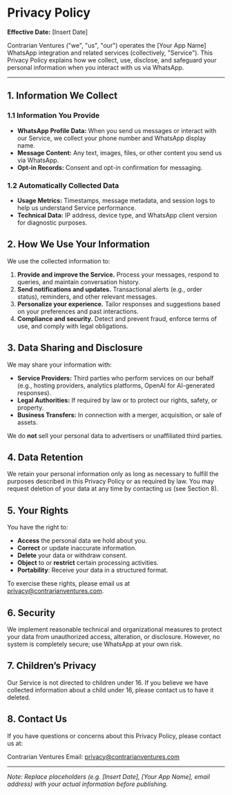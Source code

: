 # Privacy Policy

**Effective Date:** [Insert Date]

Contrarian Ventures ("we", "us", "our") operates the [Your App Name] WhatsApp integration and related services (collectively, "Service"). This Privacy Policy explains how we collect, use, disclose, and safeguard your personal information when you interact with us via WhatsApp.

---

## 1. Information We Collect

### 1.1 Information You Provide
- **WhatsApp Profile Data:** When you send us messages or interact with our Service, we collect your phone number and WhatsApp display name.
- **Message Content:** Any text, images, files, or other content you send us via WhatsApp.
- **Opt-in Records:** Consent and opt-in confirmation for messaging.

### 1.2 Automatically Collected Data
- **Usage Metrics:** Timestamps, message metadata, and session logs to help us understand Service performance.
- **Technical Data:** IP address, device type, and WhatsApp client version for diagnostic purposes.

## 2. How We Use Your Information

We use the collected information to:

1. **Provide and improve the Service.** Process your messages, respond to queries, and maintain conversation history.
2. **Send notifications and updates.** Transactional alerts (e.g., order status), reminders, and other relevant messages.
3. **Personalize your experience.** Tailor responses and suggestions based on your preferences and past interactions.
4. **Compliance and security.** Detect and prevent fraud, enforce terms of use, and comply with legal obligations.

## 3. Data Sharing and Disclosure

We may share your information with:

- **Service Providers:** Third parties who perform services on our behalf (e.g., hosting providers, analytics platforms, OpenAI for AI-generated responses).
- **Legal Authorities:** If required by law or to protect our rights, safety, or property.
- **Business Transfers:** In connection with a merger, acquisition, or sale of assets.

We do **not** sell your personal data to advertisers or unaffiliated third parties.

## 4. Data Retention

We retain your personal information only as long as necessary to fulfill the purposes described in this Privacy Policy or as required by law. You may request deletion of your data at any time by contacting us (see Section 8).

## 5. Your Rights

You have the right to:

- **Access** the personal data we hold about you.
- **Correct** or update inaccurate information.
- **Delete** your data or withdraw consent.
- **Object** to or **restrict** certain processing activities.
- **Portability**: Receive your data in a structured format.

To exercise these rights, please email us at privacy@contrarianventures.com.

## 6. Security

We implement reasonable technical and organizational measures to protect your data from unauthorized access, alteration, or disclosure. However, no system is completely secure; use WhatsApp at your own risk.

## 7. Children’s Privacy

Our Service is not directed to children under 16. If you believe we have collected information about a child under 16, please contact us to have it deleted.

## 8. Contact Us

If you have questions or concerns about this Privacy Policy, please contact us at:

Contrarian Ventures
Email: privacy@contrarianventures.com

---

*Note: Replace placeholders (e.g. [Insert Date], [Your App Name], email address) with your actual information before publishing.*

